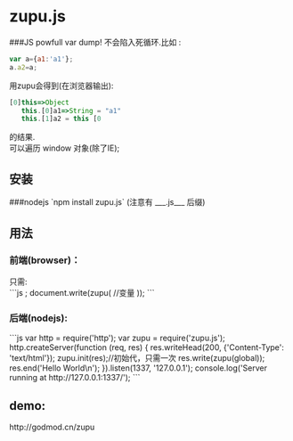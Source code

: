zupu.js
====

###JS powfull var dump!
不会陷入死循环.比如 :
```js
var a={a1:'a1'};
a.a2=a;
```
用zupu会得到(在浏览器输出): 
```js
[0]this=>Object
   this.[0]a1=>String = "a1" 
   this.[1]a2 = this [0 
```
的结果.<br/>
可以遍历 window 对象(除了IE);
<h2>安装</h2>
###nodejs
`npm install zupu.js` (注意有 ___.js___ 后缀)
<h2>用法</h2>
<h3>前端(browser)：</h3>
只需:<br/>
```js
<script src="zupu.js"></script>;
document.write(zupu( //变量 ));
```
<h3>后端(nodejs): </h3>
```js
var http = require('http');
var zupu = require('zupu.js');
http.createServer(function (req, res) {
  res.writeHead(200, {'Content-Type': 'text/html'});
  zupu.init(res);//初始代，只需一次
  res.write(zupu(global));
  res.end('Hello World\n');
}).listen(1337, '127.0.0.1');
console.log('Server running at http://127.0.0.1:1337/');
```
<h2>demo:</h2>
http://godmod.cn/zupu
